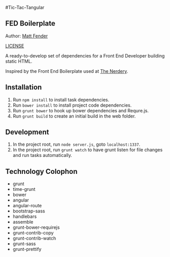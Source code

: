 #Tic-Tac-Tangular

## FED Boilerplate

Author: [Matt Fender](http://www.fender.me)

[LICENSE](LICENSE)

A ready-to-develop set of dependencies for a Front End Developer building static HTML.

Inspired by the Front End Boilerplate used at [The Nerdery](http://www.nerdery.com).

## Installation

1. Run `npm install` to install task dependencies.
2. Run `bower install` to install project code dependencies.
3. Run `grunt bower` to hook up bower dependencies and Requre.js.
4. Run `grunt build` to create an initial build in the web folder.

## Development

1. In the project root, run `node server.js`, goto `localhost:1337`.
2. In the project root, run `grunt watch` to have grunt listen for file changes and run tasks automatically.

## Technology Colophon

- grunt
- time-grunt
- bower
- angular
- angular-route
- bootstrap-sass
- handlebars
- assemble
- grunt-bower-requirejs
- grunt-contrib-copy
- grunt-contrib-watch
- grunt-sass
- grunt-prettify